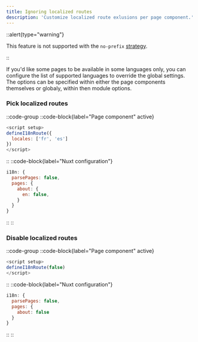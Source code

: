```yaml
---
title: Ignoring localized routes
description: 'Customize localized route exlusions per page component.'
---
```


::alert{type="warning"}

This feature is not supported with the `no-prefix` [strategy](/guide/routing-strategies).

::

If you'd like some pages to be available in some languages only, you can configure the list of supported languages to override the global settings. The options can be specified within either the page components themselves or globaly, within then module options.

### Pick localized routes

::code-group
  ::code-block{label="Page component" active}
  ```js {}[pages/about.vue]
  <script setup>
  defineI18nRoute({
    locales: ['fr', 'es']
  })
  </script>
  ```
  ::
  ::code-block{label="Nuxt configuration"}
  ```js {}[nuxt.config.js]
  i18n: {
    parsePages: false,
    pages: {
      about: {
        en: false,
      }
    }
  }
  ```
  ::
::

### Disable localized routes

::code-group
  ::code-block{label="Page component" active}
  ```js {}[pages/about.vue]
  <script setup>
  defineI18nRoute(false)
  </script>
  ```
  ::
  ::code-block{label="Nuxt configuration"}
  ```js {}[nuxt.config.js]
  i18n: {
    parsePages: false,
    pages: {
      about: false
    }
  }
  ```
  ::
::
